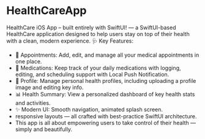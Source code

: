 # HealthCareApp
HealthCare iOS App – built entirely with SwiftUI! 
— a SwiftUI-based HealthCare application designed to help users stay on top of their health with a clean, modern experience.
🩺 Key Features:
* 📅 Appointments: Add, edit, and manage all your medical appointments in one place.
* 💊 Medications: Keep track of your daily medications with logging, editing, and scheduling support with Local Push Notification.
* 👤 Profile: Manage personal health profiles, including uploading a profile image and editing key info.
* 📊 Health Summary: View a personalized dashboard of key health stats and activities.
* ✨ Modern UI: Smooth navigation, animated splash screen. 
* responsive layouts — all crafted with best-practice SwiftUI architecture.
* This app is all about empowering users to take control of their health — simply and beautifully.

